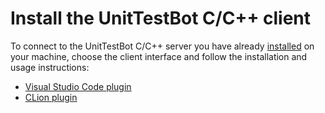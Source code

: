 # Install the UnitTestBot C/C++ client

To connect to the UnitTestBot C/C++ server you have already [installed](https://github.com/UnitTestBot/UTBotCpp/wiki/install-server) on your machine,
choose the client interface and follow the installation and usage instructions:

* [Visual Studio Code plugin](https://github.com/UnitTestBot/UTBotCpp/wiki/vscode-overall)
* [CLion plugin](https://github.com/UnitTestBot/UTBotCpp/wiki/clion-plugin-draft)